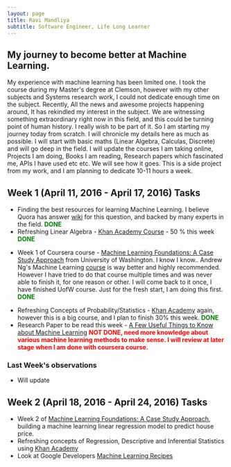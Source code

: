 ```yaml
---
layout: page
title: Ravi Mandliya
subtitle: Software Engineer, Life Long Learner
---
```


## My journey to become better at Machine Learning.

My experience with machine learning has been limited one. I took the course during my Master's degree at Clemson, however with my other subjects
and Systems research work, I could not dedicate enough time on the subject. Recently, All the news and awesome projects happening around, It has rekindled my interest
in the subject. We are witnessing something extraordinary right now in this field, and this could be turning point of human history. I really wish to be part of it. So I am starting my journey today from scratch.
I will chronicle my details here as much as possible. I will start with basic maths (Linear Algebra, Calculas, Discrete) and will go deep in the field. I will update the courses I am taking online, Projects I am doing,
Books I am reading, Research papers which fascinated me, APIs I have used etc etc. We will see how it goes. This is a side project from my work, and I am planning to dedicate 10-11 hours a week.

## Week 1 (April 11, 2016 - April 17, 2016) Tasks
* Finding the best resources for learning Machine Learning. I believe Quora has answer [wiki](https://www.quora.com/How-do-I-learn-machine-learning-1) for this question, and backed by many experts in the field. <b style='color:green'>DONE</b>
* Refreshing Linear Algebra - [Khan Academy Course](https://www.khanacademy.org/math/linear-algebra) - 50 % this week  <b style='color:green'>DONE</b>
- Week 1 of Coursera course - [Machine Learning Foundations: A Case Study Approach](https://www.coursera.org/learn/ml-foundations) from University
  of Washington. I know I know.. Andrew Ng's Machine Learning [course](https://www.coursera.org/learn/machine-learning) is way better and highly recommended. However I have tried to do that course multiple times and was never able to finish it, for one reason or other. I will come back to it once, I have finished UofW course. Just for the fresh start, I am doing this first. <b style='color:green'>DONE</b>
* Refreshing Concepts of Probability/Statistics - [Khan Academy](https://www.khanacademy.org/math/probability) again, however this is a big course, and I plan to finish 30% this week. <b style='color:green'>DONE</b>
* Research Paper to be read this week - [A Few Useful Things to Know about Machine Learning](http://homes.cs.washington.edu/~pedrod/papers/cacm12.pdf) <b style='color:red'>NOT DONE, need more knowledge about various machine learning methods to make sense. I will review at later stage when I am done with coursera course.</b>

### Last Week's observations
* Will  update 

## Week 2 (April 18, 2016 - April 24, 2016) Tasks
* Week 2 of [Machine Learning Foundations: A Case Study Approach](https://www.coursera.org/learn/ml-foundations), building a machine learning linear regression model to predict house price.
* Refreshing concepts of Regression, Descriptive and Inferential Statistics using [Khan Academy](https://www.khanacademy.org/math/probability/regression)
* Look at Google Developers [Machine Learning Recipes](https://www.youtube.com/watch?v=cKxRvEZd3Mw&sns=em)
